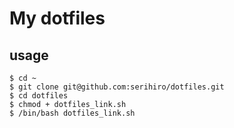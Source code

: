 # My dotfiles
## usage
```
$ cd ~
$ git clone git@github.com:serihiro/dotfiles.git
$ cd dotfiles
$ chmod + dotfiles_link.sh
$ /bin/bash dotfiles_link.sh
```

